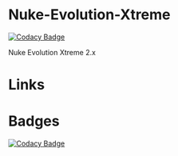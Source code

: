 # Nuke-Evolution-Xtreme

[![Codacy Badge](https://api.codacy.com/project/badge/Grade/3dcec0fd4f614fe1b3eceb2e6f798557)](https://www.codacy.com/app/reconix/Nuke-Evolution-Xtreme?utm_source=github.com&utm_medium=referral&utm_content=Reconix/Nuke-Evolution-Xtreme&utm_campaign=badger)

Nuke Evolution Xtreme 2.x

# Links

# Badges

[![Codacy Badge](https://api.codacy.com/project/badge/Grade/3dcec0fd4f614fe1b3eceb2e6f798557)](https://www.codacy.com/app/reconix/Nuke-Evolution-Xtreme?utm_source=github.com&amp;utm_medium=referral&amp;utm_content=Reconix/Nuke-Evolution-Xtreme&amp;utm_campaign=Badge_Grade)
